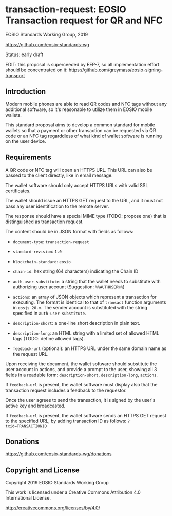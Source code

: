 transaction-request: EOSIO Transaction request for QR and NFC
=============================================================


EOSIO Standards Working Group, 2019

https://github.com/eosio-standards-wg

Status: early draft

EDIT: this proposal is superceeded by EEP-7, so all implementation effort should be concentrated on it: https://github.com/greymass/eosio-signing-transport


Introduction
------------

Modern mobile phones are able to read QR codes and NFC tags without
any additional software, so it's reasonable to utilize them in EOSIO
mobile wallets.

This standard proposal aims to develop a common standard for mobile
wallets so that a payment or other transaction can be requested via QR
code or an NFC tag regarddless of what kind of wallet software is
running on the user device.




Requirements
------------

A QR code or NFC tag will open an HTTPS URL. This URL can also be
passed to the client directly, like in email message.

The wallet software should only accept HTTPS URLs with valid SSL
certificates.

The wallet should issue an HTTPS GET request to the URL, and it must
not pass any user identification to the remote server.

The response should have a special MIME type (TODO: propose one) that
is distinguished as transaction request.

The content should be in JSON format with fields as follows:

* `document-type`: `transaction-request`

* `standard-revision`: `1.0`

* `blockchain-standard`: `eosio`

* `chain-id`: hex string (64 characters) indicating the Chain ID

* `auth-user-substitute`: a string that the wallet needs to substitute
  with authorizing user account (Suggestion: `%%AUTHUSER%%`)

* `actions`: an array of JSON objects which represent a transaction for
  executing. The format is identical to that of `transact` function
  arguments in `eosjs 20.x`. The sender account is substituted with
  the string specified in `auth-user-substitute`.

* `description-short`: a one-line short description in plain text.

* `description-long`: an HTML string with a limited set of allowed HTML
  tags (TODO: define allowed tags).

* `feedback-url` (optional): an HTTPS URL under the same domain name
  as the request URL.

Upon receiving the document, the wallet software should substitute the
user account in actions, and provide a prompt to the user, showing all
3 fields in a readable form: `description-short`, `description-long`,
`actions`.

If `feedback-url` is present, the wallet software must display also
that the transaction request includes a feedback to the requestor.

Once the user agrees to send the transaction, it is signed by the
user's active key and broadcasted.

If `feedback-url` is present, the wallet software sends an HTTPS GET
request to the specified URL, by adding transaction ID as follows:
`?txid=TRANSACTIONID`


Donations
---------

https://github.com/eosio-standards-wg/donations


Copyright and License
---------------------

Copyright 2019 EOSIO Standards Working Group

This work is licensed under a Creative Commons Attribution 4.0
International License.

http://creativecommons.org/licenses/by/4.0/


